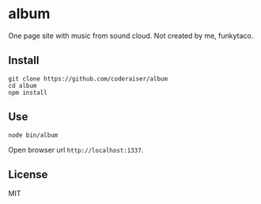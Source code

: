 album
=====

One page site with music from sound cloud. Not created by me, funkytaco.
## Install

```
git clone https://github.com/coderaiser/album
cd album
npm install
```

## Use

```
node bin/album
```
Open browser url `http://localhost:1337`.

## License

MIT
